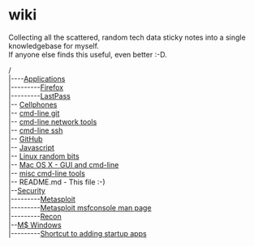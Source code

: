 # wiki
Collecting all the scattered, random tech data sticky notes into a single knowledgebase for myself.<br>
If anyone else finds this useful, even better :-D.

/<br>
|----[Applications](Applications)<br>
|---------[Firefox](Applications/firefox.md)<br>
|---------[LastPass](Applications/LastPass.md)<br>
|-- [Cellphones](Cellphones.md)<br>
|-- [cmd-line git](git.md)<br>
|-- [cmd-line network tools](networking_tools.md)<br>
|-- [cmd-line ssh](ssh.md)<br>
|-- [GitHub](GitHub.md)<br>
|-- [Javascript](javascript.md)<br>
|-- [Linux random bits](linux.md)<br>
|-- [Mac OS X - GUI and cmd-line](osx.md)<br>
|-- [misc cmd-line tools](tools_command_line.md)<br>
|-- README.md - This file :-)<br>
|--[Security](Sec)<br>
|---------[Metasploit](Sec/metasploit.md)<br>
|---------[Metasploit msfconsole man page](Sec/metasploit_msfconsole_commands.md)<br>
|---------[Recon](Sec/recon.md)<br>
|--[M$ Windows](windows)<br>
|---------[Shortcut to adding startup apps](windows/add_startup_apps.md)<br>



